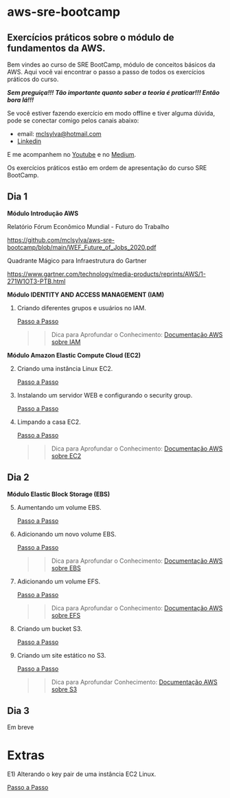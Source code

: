 # aws-sre-bootcamp
## Exercícios práticos sobre o módulo de fundamentos da AWS.

Bem vindes ao curso de SRE BootCamp, módulo de conceitos básicos da AWS. Aqui você vai encontrar o passo a passo de todos os exercícios práticos do curso.

***Sem preguiça!!! Tão importante quanto saber a teoria é praticar!!! Então bora lá!!!***

Se você estiver fazendo exercício em modo offline e tiver alguma dúvida, pode se conectar comigo pelos canais abaixo:
* email: mclsylva@hotmail.com
* [Linkedin](https://www.linkedin.com/in/marcelo-ortiz-da-silva-205a3914/)

E me acompanhem no [Youtube](https://www.youtube.com/channel/UC_F1n86M2VyxIuwChJp2XUA) e no [Medium](https://medium.com/@mclortizz).

Os exercícios práticos estão em ordem de apresentação do curso SRE BootCamp.

## Dia 1
<b> Módulo Introdução AWS</b>

Relatório Fórum Econômico Mundial - Futuro do Trabalho

   https://github.com/mclsylva/aws-sre-bootcamp/blob/main/WEF_Future_of_Jobs_2020.pdf

Quadrante Mágico para Infraestrutura do Gartner

   https://www.gartner.com/technology/media-products/reprints/AWS/1-271W1OT3-PTB.html

<b>Módulo IDENTITY AND ACCESS MANAGEMENT (IAM)</b>

1) Criando diferentes grupos e usuários no IAM.

   [Passo a Passo](https://github.com/mclsylva/aws-sre-bootcamp/blob/main/1%20-%20Criando%20Grupos%20e%20Usua%CC%81rios%20no%20IAM.pdf)
   
   >> Dica para Aprofundar o Conhecimento: [Documentação AWS sobre IAM](https://aws.amazon.com/pt/iam/?nc=sn&loc=0)

<b> Módulo Amazon Elastic Compute Cloud (EC2)</b>

2) Criando uma instância Linux EC2.

   [Passo a Passo](https://github.com/mclsylva/aws-sre-bootcamp/blob/main/2%20-%20Criando%20uma%20insta%CC%82ncia%20Linux%20EC2.pdf)

3) Instalando um servidor WEB e configurando o security group.

   [Passo a Passo](https://github.com/mclsylva/aws-sre-bootcamp/blob/main/3%20-%20Instalando%20Servidor%20Web%20e%20Configurando%20Security%20Group.pdf)
  
4) Limpando a casa EC2.

   [Passo a Passo](https://github.com/mclsylva/aws-sre-bootcamp/blob/main/4%20-%20Limpando%20a%20casa.pdf)
   
   >> Dica para Aprofundar o Conhecimento: [Documentação AWS sobre EC2](https://aws.amazon.com/pt/ec2/)

## Dia 2
<b> Módulo Elastic Block Storage (EBS)</b>

5) Aumentando um volume EBS.
   
   [Passo a Passo](https://github.com/mclsylva/aws-sre-bootcamp/blob/main/5%20-%20Aumentando%20EBS.pdf)
   
6) Adicionando um novo volume EBS.
   
   [Passo a Passo](https://github.com/mclsylva/aws-sre-bootcamp/blob/main/6%20-%20Adicionando%20Volume%20EBS.pdf)
   
   >> Dica para Aprofundar o Conhecimento: [Documentação AWS sobre EBS](https://docs.aws.amazon.com/AWSEC2/latest/UserGuide/AmazonEBS.html?nc2=type_a)
   
7) Adicionando um volume EFS.
   
   [Passo a Passo](https://github.com/mclsylva/aws-sre-bootcamp/blob/main/7%20-%20Adicionando%20Volume%20EFS.pdf)
   
   >> Dica para Aprofundar o Conhecimento: [Documentação AWS sobre EFS](https://docs.aws.amazon.com/efs/latest/ug/whatisefs.html)
   
8) Criando um bucket S3.
   
   [Passo a Passo](https://github.com/mclsylva/aws-sre-bootcamp/blob/main/8%20-%20Criando%20um%20bucket%20no%20S3.pdf)
   
9) Criando um site estático no S3.
   
   [Passo a Passo](https://github.com/mclsylva/aws-sre-bootcamp/blob/main/9%20-%20Criando%20um%20site%20esta%CC%81tico%20no%20S3.pdf)
   
   >> Dica para Aprofundar Conhecimento: [Documentação AWS sobre S3](https://docs.aws.amazon.com/AmazonS3/latest/userguide/Welcome.html)
   
## Dia 3
Em breve

# Extras
E1) Alterando o key pair de uma instância EC2 Linux.

   [Passo a Passo](https://github.com/mclsylva/aws-sre-bootcamp/blob/main/E1%20-%20Alterando%20a%20Key%20Pair.pdf)
